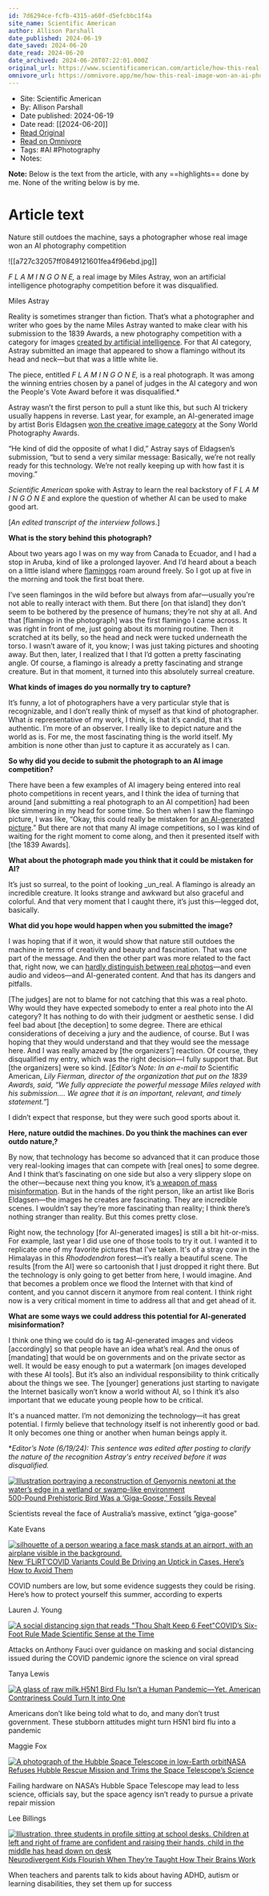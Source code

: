 ```yaml
---
id: 7d6294ce-fcfb-4315-a60f-d5efcbbc1f4a
site_name: Scientific American
author: Allison Parshall
date_published: 2024-06-19
date_saved: 2024-06-20
date_read: 2024-06-20
date_archived: 2024-06-20T07:22:01.000Z
original_url: https://www.scientificamerican.com/article/how-this-real-image-won-an-ai-photo-competition/
omnivore_url: https://omnivore.app/me/how-this-real-image-won-an-ai-photo-competition-scientific-ameri-19034832f7a
---
```


 - Site: Scientific American
 - By: Allison Parshall
 - Date published: 2024-06-19
 - Date read: [[2024-06-20]]
 - [Read Original](https://www.scientificamerican.com/article/how-this-real-image-won-an-ai-photo-competition/)
 - [Read on Omnivore](https://omnivore.app/me/how-this-real-image-won-an-ai-photo-competition-scientific-ameri-19034832f7a)
 - Tags:  #AI  #Photography 
 - Notes: 

**Note:** Below is the text from the article, with any ==highlights== done by me. None of the writing below is by me.

# Article text
Nature still outdoes the machine, says a photographer whose real image won an AI photography competition

![[a727c32057ff0849121601fea4f96ebd.jpg]]

_F L A M I N G O N E,_ a real image by Miles Astray, won an artificial intelligence photography competition before it was disqualified.

Miles Astray

Reality is sometimes stranger than fiction. That’s what a photographer and writer who goes by the name Miles Astray wanted to make clear with his submission to the 1839 Awards, a new photography competition with a category for images [created by artificial intelligence](https://www.scientificamerican.com/article/art-anti-ai-poison-heres-how-it-works/). For that AI category, Astray submitted an image that appeared to show a flamingo without its head and neck—but that was a little white lie.

The piece, entitled _F L A M I N G O N E,_ is a real photograph. It was among the winning entries chosen by a panel of judges in the AI category and won the People's Vote Award before it was disqualified.\*

Astray wasn’t the first person to pull a stunt like this, but such AI trickery usually happens in reverse. Last year, for example, an AI-generated image by artist Boris Eldagsen [won the creative image category](https://www.scientificamerican.com/article/how-my-ai-image-won-a-major-photography-competition/) at the Sony World Photography Awards.

“He kind of did the opposite of what I did,” Astray says of Eldagsen’s submission, “but to send a very similar message: Basically, we’re not really ready for this technology. We’re not really keeping up with how fast it is moving.”

_Scientific American_ spoke with Astray to learn the real backstory of _F L A M I N G O N E_ and explore the question of whether AI can be used to make good art.

\[_An edited transcript of the interview follows_.\]

**What is the story behind this photograph?**

About two years ago I was on my way from Canada to Ecuador, and I had a stop in Aruba, kind of like a prolonged layover. And I’d heard about a beach on a little island where [flamingos](https://www.scientificamerican.com/podcast/episode/flamingos-can-be-picky-about-company/) roam around freely. So I got up at five in the morning and took the first boat there.

I’ve seen flamingos in the wild before but always from afar—usually you're not able to really interact with them. But there \[on that island\] they don't seem to be bothered by the presence of humans; they’re not shy at all. And that \[flamingo in the photograph\] was the first flamingo I came across. It was right in front of me, just going about its morning routine. Then it scratched at its belly, so the head and neck were tucked underneath the torso. I wasn’t aware of it, you know; I was just taking pictures and shooting away. But then, later, I realized that I that I’d gotten a pretty fascinating angle. Of course, a flamingo is already a pretty fascinating and strange creature. But in that moment, it turned into this absolutely surreal creature.

**What kinds of images do you normally try to capture?**

It’s funny, a lot of photographers have a very particular style that is recognizable, and I don’t really think of myself as that kind of photographer. What _is_ representative of my work, I think, is that it’s candid, that it’s authentic. I’m more of an observer. I really like to depict nature and the world as is. For me, the most fascinating thing is the world itself. My ambition is none other than just to capture it as accurately as I can.

**So why did you decide to submit the photograph to an AI image competition?**

There have been a few examples of AI imagery being entered into real photo competitions in recent years, and I think the idea of turning that around \[and submitting a real photograph to an AI competition\] had been like simmering in my head for some time. So then when I saw the flamingo picture, I was like, “Okay, this could really be mistaken for [an AI-generated picture](https://www.scientificamerican.com/article/see-how-ai-generates-images-from-text/).” But there are not that many AI image competitions, so I was kind of waiting for the right moment to come along, and then it presented itself with \[the 1839 Awards\].

**What about the photograph made you think that it could be mistaken for AI?**

It’s just so surreal, to the point of looking _un_real. A flamingo is already an incredible creature. It looks strange and awkward but also graceful and colorful. And that very moment that I caught there, it’s just this—legged dot, basically.

**What did you hope would happen when you submitted the image?**

I was hoping that if it won, it would show that nature still outdoes the machine in terms of creativity and beauty and fascination. That was one part of the message. And then the other part was more related to the fact that, right now, we can [hardly distinguish between real photos](https://www.scientificamerican.com/article/how-to-tell-if-a-photo-is-an-ai-generated-fake/)—and even audio and videos—and AI-generated content. And that has its dangers and pitfalls.

\[The judges\] are not to blame for not catching that this was a real photo. Why would they have expected somebody to enter a real photo into the AI category? It has nothing to do with their judgment or aesthetic sense. I did feel bad about \[the deception\] to some degree. There are ethical considerations of deceiving a jury and the audience, of course. But I was hoping that they would understand and that they would see the message here. And I was really amazed by \[the organizers’\] reaction. Of course, they disqualified my entry, which was the right decision—I fully support that. But \[the organizers\] were so kind. \[_Editor’s Note: In an e-mail to_ Scientific American, _Lily Fierman, director of the organization that put on the 1839 Awards, said, “We fully appreciate the powerful message Miles relayed with his submission.… We agree that it is an important, relevant, and timely statement.”_\]

I didn’t expect that response, but they were such good sports about it.

**Here, nature outdid the machines. Do you think the machines can ever outdo nature,?**

By now, that technology has become so advanced that it can produce those very real-looking images that can compete with \[real ones\] to some degree. And I think that’s fascinating on one side but also a very slippery slope on the other—because next thing you know, it’s [a weapon of mass misinformation](https://www.scientificamerican.com/article/how-ai-bots-could-sabotage-2024-elections-around-the-world/). But in the hands of the right person, like an artist like Boris Eldagsen—the images he creates are fascinating. They are incredible scenes. I wouldn’t say they’re more fascinating than reality; I think there’s nothing stranger than reality. But this comes pretty close.

Right now, the technology \[for AI-generated images\] is still a bit hit-or-miss. For example, last year I did use one of those tools to try it out. I wanted it to replicate one of my favorite pictures that I’ve taken. It's of a stray cow in the Himalayas in this _Rhododendron_ forest—it’s really a beautiful scene. The results \[from the AI\] were so cartoonish that I just dropped it right there. But the technology is only going to get better from here, I would imagine. And that becomes a problem once we flood the Internet with that kind of content, and you cannot discern it anymore from real content. I think right now is a very critical moment in time to address all that and get ahead of it.

**What are some ways we could address this potential for AI-generated misinformation?**

I think one thing we could do is tag AI-generated images and videos \[accordingly\] so that people have an idea what’s real. And the onus of \[mandating\] that would be on governments and on the private sector as well. It would be easy enough to put a watermark \[on images developed with these AI tools\]. But it’s also an individual responsibility to think critically about the things we see. The \[younger\] generations just starting to navigate the Internet basically won’t know a world without AI, so I think it’s also important that we educate young people how to be critical.

It's a nuanced matter. I’m not demonizing the technology—it has great potential. I firmly believe that technology itself is not inherently good or bad. It only becomes one thing or another when human beings apply it.

\*_Editor’s Note (6/19/24): This sentence was edited after posting to clarify the nature of the recognition Astray's entry received before it was disqualified._ 

[![Illustration portraying a reconstruction of Genyornis newtoni at the water’s edge in a wetland or swamp-like environment](https://proxy-prod.omnivore-image-cache.app/0x0,sndjULrcQn8PaFzxr4E26QBehXdXG232Cbie3Gv-R7ME/https://static.scientificamerican.com/dam/m/40e4bc5446ef19c9/original/Genyornis_Artboard8_50pc_WEB.jpg?w=450)500-Pound Prehistoric Bird Was a ‘Giga-Goose,’ Fossils Reveal](https://www.scientificamerican.com/article/500-pound-prehistoric-bird-was-a-giga-goose-fossils-reveal/)

Scientists reveal the face of Australia’s massive, extinct “giga-goose”

Kate Evans

[![silhouette of a person wearing a face mask stands at an airport, with an airplane visible in the background.](https://proxy-prod.omnivore-image-cache.app/0x0,sZnCP_kNWg49gLJPBad7NlCIAVYslCJHQbseOJVljztY/https://static.scientificamerican.com/dam/m/40f675081791253d/original/GettyImages-1240936028.jpg?w=450)New ‘FLiRT’COVID Variants Could Be Driving an Uptick in Cases. Here’s How to Avoid Them](https://www.scientificamerican.com/article/new-flirt-covid-variants-could-be-driving-an-uptick-in-cases-heres-how-to/)

COVID numbers are low, but some evidence suggests they could be rising. Here’s how to protect yourself this summer, according to experts

Lauren J. Young

[![A social distancing sign that reads "Thou Shalt Keep 6 Feet"](https://proxy-prod.omnivore-image-cache.app/0x0,syd_vjTOmNEPK5mab5LrW7tKvJv46fdR9yxu4QYqfXaI/https://static.scientificamerican.com/dam/m/20e031a43202bae/original/GettyImages-1221933302.jpg?w=450)COVID’s Six-Foot Rule Made Scientific Sense at the Time](https://www.scientificamerican.com/article/marjorie-taylor-greenes-attacks-of-fauci-over-covids-six-foot-rule-not-based/)

Attacks on Anthony Fauci over guidance on masking and social distancing issued during the COVID pandemic ignore the science on viral spread

Tanya Lewis

[![A glass of raw milk.](https://proxy-prod.omnivore-image-cache.app/0x0,sQsMjSy4dcXdThFo7WZGhNacVsO1cS-5y8wRsdUq91uU/https://static.scientificamerican.com/dam/m/15b38256e5a951b8/original/GettyImages-1566603522.jpg?w=450)H5N1 Bird Flu Isn’t a Human Pandemic—Yet. American Contrariness Could Turn It into One](https://www.scientificamerican.com/article/h5n1-bird-flu-isnt-a-human-pandemic-yet/)

Americans don’t like being told what to do, and many don’t trust government. These stubborn attitudes might turn H5N1 bird flu into a pandemic

Maggie Fox

[![A photograph of the Hubble Space Telescope in low-Earth orbit](https://proxy-prod.omnivore-image-cache.app/0x0,sjXx58xyMUs19dTfkwSXQf4uEO6Db36XGJUzf3cGPwH8/https://static.scientificamerican.com/dam/m/47d807d654f20f18/original/hubblefloat_sts125_big.jpg?w=450)NASA Refuses Hubble Rescue Mission and Trims the Space Telescope’s Science](https://www.scientificamerican.com/article/nasa-rejects-hubble-space-telescope-rescue-mission-and-trims-its-science/)

Failing hardware on NASA’s Hubble Space Telescope may lead to less science, officials say, but the space agency isn’t ready to pursue a private repair mission

Lee Billings

[![Illustration, three students in profile sitting at school desks. Children at left and right of frame are confident and raising their hands, child in the middle has head down on desk](https://proxy-prod.omnivore-image-cache.app/0x0,szbAPpvMeTlcfiROzaPsJNsUV-NHfbcGVz9hXkq8HPM0/https://static.scientificamerican.com/dam/m/353bc7d15e3276f9/original/GettyImages-1326412553_WEB.jpg?w=450)Neurodivergent Kids Flourish When They’re Taught How Their Brains Work](https://www.scientificamerican.com/article/neurodivergent-kids-flourish-when-theyre-taught-how-their-brains-work/)

When teachers and parents talk to kids about having ADHD, autism or learning disabilities, they set them up for success

